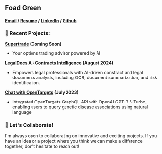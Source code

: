 ## Foad Green

#### [Email](mailto:foadgreen@gmail.com)  /  [Resume](https://www.foadgreen.com)  /  [LinkedIn](https://www.linkedin.com/in/foadgreen) /  [Github](https://www.github.com/foadgr)


### 🚀 Recent Projects: 

**[Supertrade](https://getsupertrade.com) (Coming Soon)**
- Your options trading advisor powered by AI

**[LegalDocs AI: Contracts Intelligence](https://legaldocsai.com) (August 2024)**
- Empowers legal professionals with AI-driven constract and legal documents analysis, including OCR, document summarization, and risk identification.

**[Chat with OpenTargets](https://opentargets.foadgreen.com) (July 2023)**
- Integrated OpenTargets GraphQL API with OpenAI GPT-3.5-Turbo, enabling users to query genetic disease associations using natural language.

### 🤝 Let's Collaborate!

I'm always open to collaborating on innovative and exciting projects. If you have an idea or a project where you think we can make a difference together, don't hesitate to reach out!
